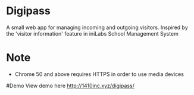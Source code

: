# Digipass
A small web app for managing incoming and outgoing visitors. Inspired by the 'visitor information' feature in iniLabs School Management System

# Note
- Chrome 50 and above requires HTTPS in order to use media devices

#Demo
View demo here http://1410inc.xyz/digipass/
